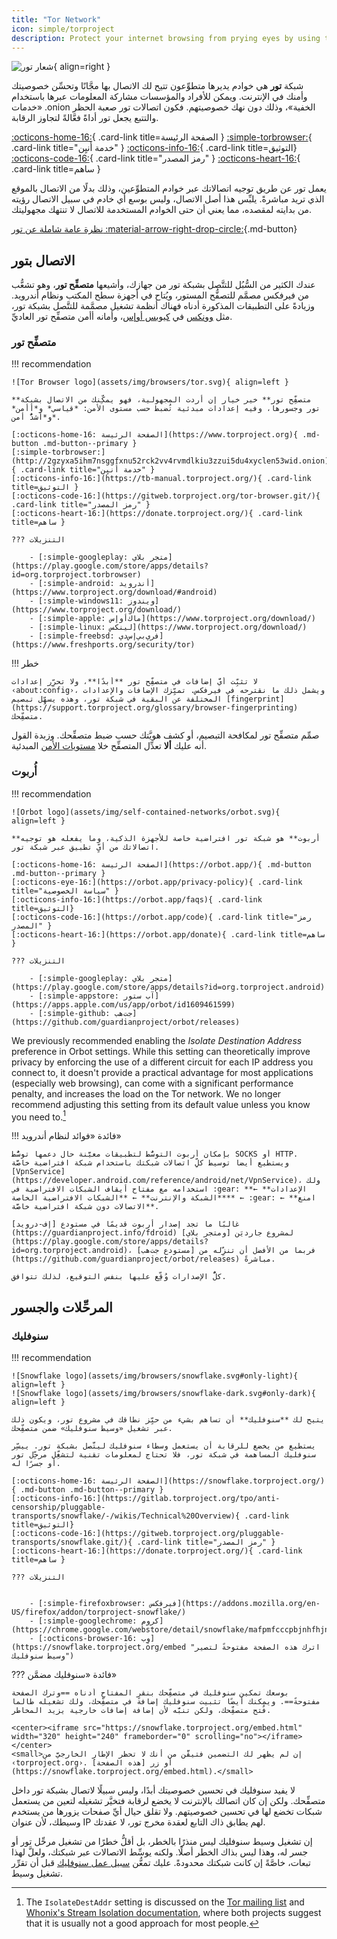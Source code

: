 ```yaml
---
title: "Tor Network"
icon: simple/torproject
description: Protect your internet browsing from prying eyes by using the Tor network, a secure network which circumvents censorship.
---
```


![شعار تور](assets/img/self-contained-networks/tor.svg){ align=right }

شبكة **تور** هي خوادم يديرها متطوِّعون تتيح لك الاتصال بها مجَّانًا وتحسِّن خصوصيتك وأمنك في الإنترنت. ويمكن للأفراد والمؤسسات مشاركة المعلومات عبرها باستخدام «خدمات .onion الخفية»، وذلك دون نهك خصوصيتهم. فكون اتصالات تور صعبة الحظر والتتبع يجعل تور أداةً فعَّالةً لتجاوز الرقابة.

[:octicons-home-16:](https://www.torproject.org){ .card-link title=الصفحة الرئيسة }
[:simple-torbrowser:](http://2gzyxa5ihm7nsggfxnu52rck2vv4rvmdlkiu3zzui5du4xyclen53wid.onion){ .card-link title="خدمة أَنيِن" }
[:octicons-info-16:](https://tb-manual.torproject.org/){ .card-link title=التوثيق}
[:octicons-code-16:](https://gitweb.torproject.org/tor.git){ .card-link title="رمز المصدر" }
[:octicons-heart-16:](https://donate.torproject.org/){ .card-link title=ساهم }

يعمل تور عن طريق توجيه اتصالاتك عبر خوادم المتطوِّعين، وذلك بدلًا من الاتصال بالموقع الذي تريد مباشرةً. يلبِّس هذا أصل الاتصال، وليس بوسع أي خادم في سبيل الاتصال رؤيته من بدايته لمقصده، مما يعني أن حتى الخوادم المستخدمة للاتصال لا تنتهك مجهوليتك.

[نظرة عامة شاملة عن تور :material-arrow-right-drop-circle:](advanced/tor-overview.md ""){.md-button}

## الاتصال بتور

عندك الكثير من السُّبُل للتتَّصل بشبكة تور من جهازك، وأشيعها **متصفِّح تور**، وهو تشعُّب من فيرفكس مصمَّم للتصفُّح المستور، ويُتاح في أجهزة سطح المكتب ونظام أندرويد. وزيادةً على التطبيقات المذكورة أدناه فهناك أنظمة تشغيل مصمَّمة للتتَّصل بشبكة تور، مثل [وونكس](desktop.md#whonix) في [كيوبس أو‌إس](desktop.md#qubes-os)، وأمانه أأمن متصفِّح تور العاديِّ.

### متصفِّح تور

!!! recommendation

    ![Tor Browser logo](assets/img/browsers/tor.svg){ align=left }
    
    **متصفِّح تور** خير خيار إن أردت المجهولية، فهو يمكِّنك من الاتصال بشبكة تور وجسورها، وفيه إعدادات مبدئية تُضبط حسب مستوى الأمن: *قياسي* و*أأمن* و*أشدُّ أمن*.
    
    [:octicons-home-16: الصفحة الرئيسة](https://www.torproject.org){ .md-button .md-button--primary }
    [:simple-torbrowser:](http://2gzyxa5ihm7nsggfxnu52rck2vv4rvmdlkiu3zzui5du4xyclen53wid.onion){ .card-link title="خدمة أَنيِن" }
    [:octicons-info-16:](https://tb-manual.torproject.org/){ .card-link title=التوثيق }
    [:octicons-code-16:](https://gitweb.torproject.org/tor-browser.git/){ .card-link title="رمز المصدر" }
    [:octicons-heart-16:](https://donate.torproject.org/){ .card-link title=ساهم }
    
    ??? التنزيلات
    
        - [:simple-googleplay: متجر بلاي](https://play.google.com/store/apps/details?id=org.torproject.torbrowser)
        - [:simple-android: أندرويد](https://www.torproject.org/download/#android)
        - [:simple-windows11: ويندوز](https://www.torproject.org/download/)
        - [:simple-apple: ماك‌أو‌إس](https://www.torproject.org/download/)
        - [:simple-linux: لينكس](https://www.torproject.org/download/)
        - [:simple-freebsd: فري‌بي‌إس‌دي](https://www.freshports.org/security/tor)

!!! خطر

    لا تثبِّت أيَّ إضافات في متصفِّح تور **أبدًا**، ولا تحرِّر إعدادات ‹about:config›، ويشمل ذلك ما نقترحه في فيرفكس. تميِّزك الإضافات والإعدادات المختلفة عن البقية في شبكة تور، وهذه يسهِّل تبصيم [fingerprint](https://support.torproject.org/glossary/browser-fingerprinting) متصفِّحك.

صمِّم متصفِّح تور لمكافحة التبصيم، أو كشف هويَّتك حسب ضبط متصفِّحك. وزبدة القول أنه عليك **ألا** تعدِّل المتصفِّح خلا [مستويات الأمن](https://tb-manual.torproject.org/security-settings/) المبدئية.

### أُربوت

!!! recommendation

    ![Orbot logo](assets/img/self-contained-networks/orbot.svg){ align=left }
    
    **أربوت** هو شبكة تور افتراضية خاصة للأجهزة الذكية، وما يفعله هو توجيه اتصالاتك من أيِّ تطبيق عبر شبكة تور.
    
    [:octicons-home-16: الصفحة الرئيسة](https://orbot.app/){ .md-button .md-button--primary }
    [:octicons-eye-16:](https://orbot.app/privacy-policy){ .card-link title="سياسة الخصوصية" }
    [:octicons-info-16:](https://orbot.app/faqs){ .card-link title=التوثيق}
    [:octicons-code-16:](https://orbot.app/code){ .card-link title="رمز المصدر" }
    [:octicons-heart-16:](https://orbot.app/donate){ .card-link title=ساهم }
    
    ??? التنزيلات
    
        - [:simple-googleplay: متجر بلاي](https://play.google.com/store/apps/details?id=org.torproject.android)
        - [:simple-appstore: آب ستور](https://apps.apple.com/us/app/orbot/id1609461599)
        - [:simple-github: جت‌هب](https://github.com/guardianproject/orbot/releases)

We previously recommended enabling the *Isolate Destination Address* preference in Orbot settings. While this setting can theoretically improve privacy by enforcing the use of a different circuit for each IP address you connect to, it doesn't provide a practical advantage for most applications (especially web browsing), can come with a significant performance penalty, and increases the load on the Tor network. We no longer recommend adjusting this setting from its default value unless you know you need to.[^1]

!!! فائدة «فوائد لنظام أندرويد»

    بإمكان أربوت التوسُّط لتطبيقات معيَّنة حال دعمها توسُّط SOCKS أو HTTP. ويستطيع أيضا توسيط كلِّ اتصالات شبكتك باستخدام شبكة افتراضية خاصَّة [VpnService](https://developer.android.com/reference/android/net/VpnService)، ولك استخدامه مع مفتاح أيقاف الشبكات الافتراضية في :gear: **الإعدادات** ← **الشبكة والإنترنت** ← **الشبكات الافتراضية الخاصة** ← :gear: ← **امنع الاتصالات دون شبكة افتراضية خاصَّة**.
    
    غالبًا ما تجد إصدار أربوت قديمًا في مستودع [إف-درويد](https://guardianproject.info/fdroid) لمشروع جارديَن [ومتجر بلاي](https://play.google.com/store/apps/details?id=org.torproject.android)، فربما من الأفضل أن تنزِّله من [مستودع جت‌هب](https://github.com/guardianproject/orbot/releases) مباشرةً.
    
    كلُّ الإصدارات وُقِّع عليها بنفس التوقيع، لذلك تتوافق.

## المرحِّلات والجسور

### سنوفليك

!!! recommendation

    ![Snowflake logo](assets/img/browsers/snowflake.svg#only-light){ align=left }
    ![Snowflake logo](assets/img/browsers/snowflake-dark.svg#only-dark){ align=left }
    
    يتيح لك **سنوفليك** أن تساهم بشيء من حيِّز نطاقك في مشروع تور، ويكون ذلك عبر تشغيل «وسيط سنوفليك» ضمن متصفِّحك.
    
    يستطيع من يخضع للرقابة أن يستعمل وسطاء سنوفليك ليتَّصل بشبكة تور. ييسِّر سنوفليك المساهمة في شبكة تور، فلا تحتاج لمعلومات تقنية لتشغِّل مرحِّل تور أو جسرًا له.
    
    [:octicons-home-16: الصفحة الرئيسة](https://snowflake.torproject.org/){ .md-button .md-button--primary }
    [:octicons-info-16:](https://gitlab.torproject.org/tpo/anti-censorship/pluggable-transports/snowflake/-/wikis/Technical%20Overview){ .card-link title=التوثيق}
    [:octicons-code-16:](https://gitweb.torproject.org/pluggable-transports/snowflake.git/){ .card-link title="رمز المصدر" }
    [:octicons-heart-16:](https://donate.torproject.org/){ .card-link title=ساهم }
    
    ??? التنزيلات
    
    
        - [:simple-firefoxbrowser: فيرفكس](https://addons.mozilla.org/en-US/firefox/addon/torproject-snowflake/)
        - [:simple-googlechrome: كروم](https://chrome.google.com/webstore/detail/snowflake/mafpmfcccpbjnhfhjnllmmalhifmlcie)
        - [:octicons-browser-16: وِب](https://snowflake.torproject.org/embed "اترك هذه الصفحة مفتوحةً لتصير وسيط سنوفليك")

??? فائدة «سنوفليك مضمَّن»

    بوسعك تمكين سنوفليك في متصفِّحك بنقر المفتاح أدناه ==وترك الصفحة مفتوحةً==. ويمكنك أيضًا تثبيت سنوفليك إضافةً في متصفِّحك، ولك تشغيله طالما فُتح متصفِّحك، ولكن تنبَّه لأن إضافة إضافات خارجية يزيد المخاطر.
    
    <center><iframe src="https://snowflake.torproject.org/embed.html" width="320" height="240" frameborder="0" scrolling="no"></iframe></center>
    <small>إن لم يظهر لك التضمين فتيقَّن من أنك لا تحظر الإطار الخارجيَّ من ‹torproject.org›. أو زر [هذه الصفحة](https://snowflake.torproject.org/embed.html).</small>

لا يفيد سنوفليك في تحسين خصوصيتك أبدًا، وليس سبيلًا لاتصال بشبكة تور داخل متصفِّحك. ولكن إن كان اتصالك بالإنترنت لا يخضع لرقابة فتخيَّر تشغيله لتعين من يستعمل شبكات تخضع لها في تحسين خصوصيتهم. ولا تقلق حيال أيِّ صفحات يزورها من يستخدم وسيطك، ﻷن عنوان IP لهم يطابق ذاك التابع لعقدة مخرج تور، لا عقدتك.

إن تشغيل وسيط سنوفليك ليس منذرًا بالخطر، بل أقلُّ خطرًا من تشغيل مرحِّل تور أو جسر له، وهذا ليس بذاك الخطر أصلًا. ولكنه يوسِّط الاتصالات عبر شبكتك، ولعلَّ لهذا تبعات، خاصَّةً إن كانت شبكتك محدودةً. عليك تمعُّن [سبيل عمل سنوفليك](https://gitlab.torproject.org/tpo/anti-censorship/pluggable-transports/snowflake/-/wikis/home) قبل أن تقرِّر تشغيل وسيط.

[^1]: The `IsolateDestAddr` setting is discussed on the [Tor mailing list](https://lists.torproject.org/pipermail/tor-talk/2012-May/024403.html) and [Whonix's Stream Isolation documentation](https://www.whonix.org/wiki/Stream_Isolation), where both projects suggest that it is usually not a good approach for most people.
